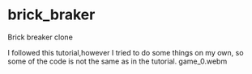 # brick_braker
Brick breaker clone

I followed this tutorial,however I tried to do some things on my own, so some of the code is not the same as in the tutorial.
game_0.webm

